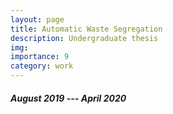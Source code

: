 ```yaml
---
layout: page
title: Automatic Waste Segregation
description: Undergraduate thesis
img: 
importance: 9
category: work
---
```


##### August 2019 --- April 2020
